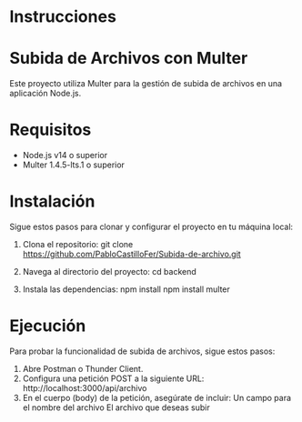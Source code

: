 # Instrucciones

# Subida de Archivos con Multer
Este proyecto utiliza Multer para la gestión de subida de archivos en una aplicación Node.js.

# Requisitos
 * Node.js v14 o superior
 * Multer 1.4.5-lts.1 o superior

# Instalación
Sigue estos pasos para clonar y configurar el proyecto en tu máquina local:

1. Clona el repositorio:
    git clone https://github.com/PabloCastilloFer/Subida-de-archivo.git

2. Navega al directorio del proyecto:
    cd backend

3. Instala las dependencias:
    npm install
    npm install multer

# Ejecución
Para probar la funcionalidad de subida de archivos, sigue estos pasos:

1. Abre Postman o Thunder Client.
2. Configura una petición POST a la siguiente URL:
http://localhost:3000/api/archivo
3. En el cuerpo (body) de la petición, asegúrate de incluir:
    Un campo para el nombre del archivo
    El archivo que deseas subir